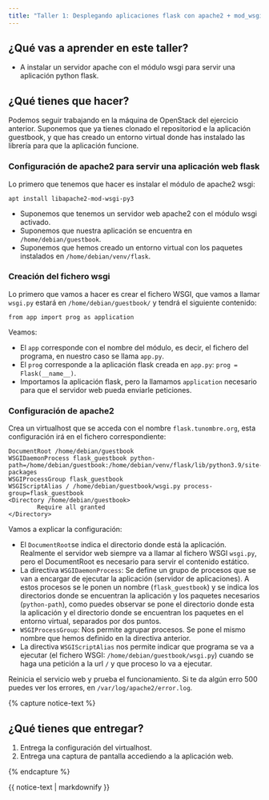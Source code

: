 ```yaml
---
title: "Taller 1: Desplegando aplicaciones flask con apache2 + mod_wsgi"
---
```


## ¿Qué vas a aprender en este taller?

* A instalar un servidor apache con el módulo wsgi para servir una aplicación python flask.

## ¿Qué tienes que hacer?

Podemos seguir trabajando en la máquina de OpenStack del ejercicio anterior. Suponemos que ya tienes clonado el repositoriod e la aplicación guestbook, y que has creado un entorno virtual donde has instalado las librería para que la aplicación funcione.

### Configuración de apache2 para servir una aplicación web flask

Lo primero que tenemos que hacer es instalar el módulo de apache2 wsgi:

    apt install libapache2-mod-wsgi-py3

* Suponemos que tenemos un servidor web apache2 con el módulo wsgi activado.
* Suponemos que nuestra aplicación se encuentra en `/home/debian/guestbook`.
* Suponemos que hemos creado un entorno virtual con los paquetes instalados en `/home/debian/venv/flask`.

### Creación del fichero wsgi

Lo primero que vamos a hacer es crear el fichero WSGI, que vamos a llamar `wsgi.py` estará en `/home/debian/guestbook/` y tendrá el siguiente contenido:

    from app import prog as application

Veamos:

* El `app` corresponde con el nombre del módulo, es decir, el fichero del programa, en nuestro caso se llama `app.py`.
* El `prog` corresponde a la aplicación flask creada en `app.py`:  `prog = Flask(__name__)`.
* Importamos la aplicación flask, pero la llamamos `application` necesario para que el servidor web pueda enviarle peticiones.

### Configuración de apache2

Crea un virtualhost que se acceda con el nombre `flask.tunombre.org`, esta configuración irá en el fichero correspondiente:

	DocumentRoot /home/debian/guestbook
    WSGIDaemonProcess flask_guestbook python-path=/home/debian/guestbook:/home/debian/venv/flask/lib/python3.9/site-packages
    WSGIProcessGroup flask_guestbook
    WSGIScriptAlias / /home/debian/guestbook/wsgi.py process-group=flask_guestbook
    <Directory /home/debian/guestbook>
            Require all granted
    </Directory>


Vamos a explicar la configuración:

* El `DocumentRoot`se indica el directorio donde está la aplicación. Realmente el servidor web siempre va a llamar al fichero WSGI `wsgi.py`, pero el DocumentRoot es necesario para servir el contenido estático.
* La directiva `WSGIDaemonProcess`: Se define un grupo de procesos que se van a encargar de ejecutar la aplicación (servidor de aplicaciones). A estos procesos se le ponen un nombre (`flask_guestbook`) y se indica los directorios donde se encuentran la aplicación y los paquetes necesarios (`python-path`), como puedes observar se pone el directorio donde esta la aplicación y el directorio donde se encuentran los paquetes en el entorno virtual, separados por dos puntos.
* `WSGIProcessGroup`: Nos permite agrupar procesos. Se pone el mismo nombre que hemos definido en la directiva anterior.
* La directiva `WSGIScriptAlias` nos permite indicar que programa se va a ejecutar (el fichero WSGI: `/home/debian/guestbook/wsgi.py`) cuando se haga una petición a la url `/` y que proceso lo va a ejecutar.

Reinicia el servicio web y prueba el funcionamiento. Si te da algún erro 500 puedes ver los errores, en `/var/log/apache2/error.log`.

{% capture notice-text %}
## ¿Qué tienes que entregar?

1. Entrega la configuración del virtualhost.
2. Entrega una captura de pantalla accediendo a la aplicación web.

{% endcapture %}<div class="notice--info">{{ notice-text | markdownify }}</div>

